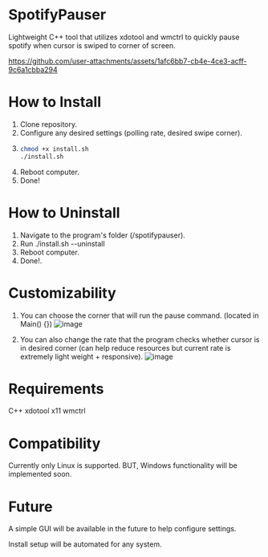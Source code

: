 # SpotifyPauser
Lightweight C++ tool that utilizes xdotool and wmctrl to quickly pause spotify when cursor is swiped to corner of screen.


https://github.com/user-attachments/assets/1afc6bb7-cb4e-4ce3-acff-9c6a1cbba294



# How to Install
1. Clone repository.
2. Configure any desired settings (polling rate, desired swipe corner).
3. 
   ```bash
   chmod +x install.sh
   ./install.sh
   ```
4. Reboot computer.
5. Done!

# How to Uninstall
1. Navigate to the program's folder (/spotifypauser).
2. Run ./install.sh --uninstall
3. Reboot computer.
4. Done!.
   
# Customizability
 1. You can choose the corner that will run the pause command. (located in Main() {}) 
   ![image](https://github.com/user-attachments/assets/773d2083-578a-4e03-bc6f-51134007a9a0)

 2. You can also change the rate that the program checks whether cursor is in desired corner (can help reduce resources but current rate is extremely light weight + responsive).
   ![image](https://github.com/user-attachments/assets/075c7d1b-c91d-4ed3-bf36-eb661120a50f)

# Requirements
C++
xdotool
x11
wmctrl

# Compatibility
Currently only Linux is supported. BUT, Windows functionality will be implemented soon.

# Future
A simple GUI will be available in the future to help configure settings.

Install setup will be automated for any system.

